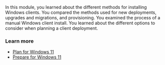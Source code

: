In this module, you learned about the different methods for installing Windows clients. You compared the methods used for new deployments, upgrades and migrations, and provisioning. You examined the process of a manual Windows client install. You learned about the different options to consider when planning a client deployment.

### Learn more

 -  [Plan for Windows 11](/windows/whats-new/windows-11-plan)
 -  [Prepare for Windows 11](/windows/whats-new/windows-11-prepare)
